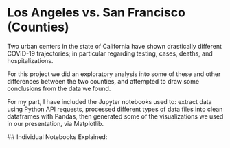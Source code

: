 # Los Angeles vs. San Francisco (Counties)
<p>Two urban centers in the state of California have shown drastically different COVID-19 trajectories; in particular regarding testing, cases, deaths, and hospitalizations.</p>
<p>For this project we did an exploratory analysis into some of these and other differences between the two counties, and attempted to draw some conclusions from the data we found.</p>
<p>For my part, I have included the Jupyter notebooks used to: extract data using Python API requests, processed different types of data files into clean dataframes with Pandas, then generated some of the visualizations we used in our presentation, via Matplotlib.</p>
## Individual Notebooks Explained:
<p></p>
<p></p>
<p></p>
<p></p>
<p></p>
<p></p>
<p></p>
<p></p>
<p></p>
<p></p>
<p></p>
<p></p>
<p></p>
<p></p>
<p></p>
